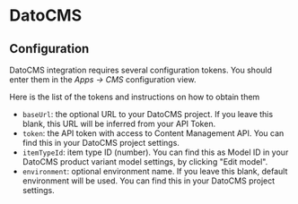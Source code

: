 # DatoCMS

## Configuration

DatoCMS integration requires several configuration tokens. You should enter them in the _Apps -> CMS_ configuration view.

Here is the list of the tokens and instructions on how to obtain them

- `baseUrl`: the optional URL to your DatoCMS project. If you leave this blank, this URL will be inferred from your API Token.
- `token`: the API token with access to Content Management API. You can find this in your DatoCMS project settings.
- `itemTypeId`: item type ID (number). You can find this as Model ID in your DatoCMS product variant model settings, by clicking "Edit model".
- `environment`: optional environment name. If you leave this blank, default environment will be used. You can find this in your DatoCMS project settings.
